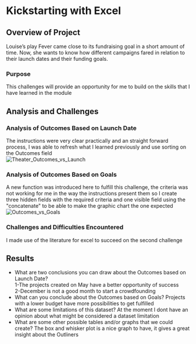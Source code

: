 # Kickstarting with Excel

## Overview of Project
Louise’s play Fever came close to its fundraising goal in a short amount of time. Now, she wants to know how different campaigns fared in relation to their launch dates and their funding goals.
### Purpose
This challenges will provide an opportunity for me to build on the skills that I have learned in the module
## Analysis and Challenges

### Analysis of Outcomes Based on Launch Date
The instructions were very clear practically and an straight forward process, I was able to refresh what I learned previously and use sorting on the Outcomes field  
![Theater_Outcomes_vs_Launch](https://user-images.githubusercontent.com/16723095/120871510-6dd35c80-c561-11eb-9284-f965b942e541.png)
### Analysis of Outcomes Based on Goals
A new function was introduced here to fulfill this challenge, the criteria was not working for me in the way the instructions present them so I create three hidden fields with the required criteria and one visible field using the "concatenate" to be able to make the graphic chart the one expected  
![Outcomes_vs_Goals](https://user-images.githubusercontent.com/16723095/120871522-73c93d80-c561-11eb-836e-36d8e63fdfca.png)
### Challenges and Difficulties Encountered
I made use of the literature for excel to succeed on the second challenge
## Results

- What are two conclusions you can draw about the Outcomes based on Launch Date?  
1-The projects created on May have a better opportunity of success  
2-December is not a good month to start a crowdfounding  
- What can you conclude about the Outcomes based on Goals?
 Projects with a lower budget have more possibilities to get fulfilled
- What are some limitations of this dataset?
 At the moment I dont have an opinion about what might be considered a dataset limitation 
- What are some other possible tables and/or graphs that we could create?
 The box and whisker plot is a nice graph to have, it gives a great insight about the Outliners 
